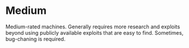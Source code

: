 # Medium

Medium-rated machines. Generally requires more research and exploits beyond using publicly available exploits that are easy to find. Sometimes, bug-chaning is required.&#x20;
